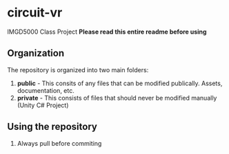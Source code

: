 # circuit-vr
IMGD5000 Class Project
**Please read this entire readme before using**
## Organization
The repository is organized into two main folders:
1. **public** - This consits of any files that can be modified publically. Assets, documentation, etc.
2. **private** - This consists of files that should never be modified manually (Unity C# Project)
## Using the repository
1. Always pull before commiting
